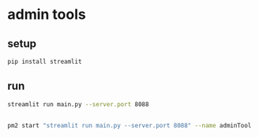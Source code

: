 # admin tools

## setup

```bash
pip install streamlit

```
## run

```bash
streamlit run main.py --server.port 8088


pm2 start "streamlit run main.py --server.port 8088" --name adminTool

```


